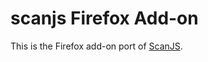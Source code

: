 scanjs Firefox Add-on
====================

This is the Firefox add-on port of [ScanJS](https://github.com/mozilla/scanjs/).

